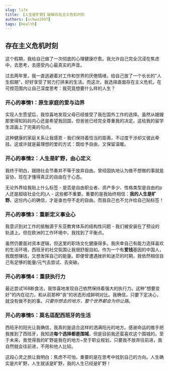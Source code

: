 ```yaml
---
slug: life
title: 【人生是旷野】破解存在主义危机时刻
authors: [schwa1997]
tags: [Health]
---
```


## 存在主义危机时刻

这个假期，我给自己做了一次彻底的心理健康疗愈。我允许自己完全沉浸在焦虑中，去思考，去感受内心最真实的声音。

过去两年里，我一直逃避着对工作和世界的厌倦情绪，给自己放了一个长长的"人生假期"，好好享受了努力打拼来的生活。而这次，我选择直面存在主义危机，在可控范围内让自己深度思考：我究竟想要什么样的人生？

### 开心的事情1：原生家庭的爱与边界
实现人生愿望后，我惊喜地发现父母已经接受了我在国外工作的选择。虽然从嫂嫂那里得知妈妈内心还是希望我回国，但爸爸已经完全尊重我的决定。这给我的留学生涯画上了完美的句点。

这种健康的家庭关系让我感恩 - 我们保持着恰当的距离，不过度干涉却又彼此牵挂。这或许就是最理想的爱的方式：既给予自由，又保留温暖。

### 开心的事情2：人生是旷野，由心定义
我终于明白，跟随社会节奏并不等于放弃自由。曾经固执地认为做不想做的事就是妥协，现在才懂得真正的自由在于心态。

无论外界给我贴上什么标签 - 是否是自由职业者、资产多少、性格类型是自由的p人还是超级社会化的j人 - 这些都不重要。重要的是我始终相信：**我的人生是旷野**。这份内心的确信，才是谁也夺不走的自由。而我自己也不允许给自己贴标签！

### 开心的事情3：重新定义事业心
我意识到对工作的抵触源于东亚教育体系的结构性问题 - 我们被安装在了预设的轨道上。但在欧洲的工作环境中，我找到了平衡点。

虽然仍要面对资本逻辑，但这里的职场文化健康得多。我庆幸自己有能力选择喜欢的生活环境，西班牙的社交氛围让我很舒服自如。作为一个有**爱钱**基因的中国人，我既想赚钱，又想发挥自己的能量。即便曾遭遇挫折和迷茫的时期，我依然相信自己有足够的能量/元气去尝试、去突破。

### 开心的事情4：重获执行力
最近尝试168断食法，我惊喜地发现自己依然保持着强大的执行力。这种"想要变好"的内在动力，和从前那种"丧"的状态形成鲜明对比。我确信，只要下定决心，就没有做不到的事。*只要你想去的地方，整个世界都会为你让路*。

### 开心的事情5：莫名适配西班牙的生活
西班牙的阳光让我确信，我真的是适合这样的洒满阳光的地方。感谢命运的推手把我推到了西班牙，我知道**每个选择都是围城**，但是目前我还蛮喜欢这个围城的。至于未来，我觉得我的旷野是我在的地方~至于职业规划，只要我不放弃往前进，我自然就会往前进，不用和他人比较。

这段心灵之旅让我明白：焦虑不可怕，重要的是在思考中找到自己的方向。人生确实是片旷野，人生就该是旷野，我的人生已经是旷野！

